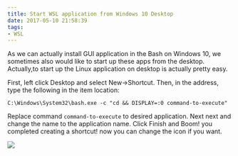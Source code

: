 ```yaml
---
title: Start WSL application from Windows 10 Desktop
date: 2017-05-10 21:58:39
tags:
- WSL
---
```


As we can actually install GUI application in the Bash on Windows 10, we sometimes also would like to start up these apps from the desktop. Actually,to start up the Linux application on desktop is actually pretty easy.
<!--more-->
First, left click Desktop and select New->Shortcut. Then, in the address, type the following in the item location:

`C:\Windows\System32\bash.exe -c "cd && DISPLAY=:0 command-to-execute"`

Replace command `command-to-execute` to desired application. Next next and change the name to the application name. Click Finish and Boom! you completed creating a shortcut! now you can change the icon if you want.

![](/images/wsl/wsl-shortcuts.png)



